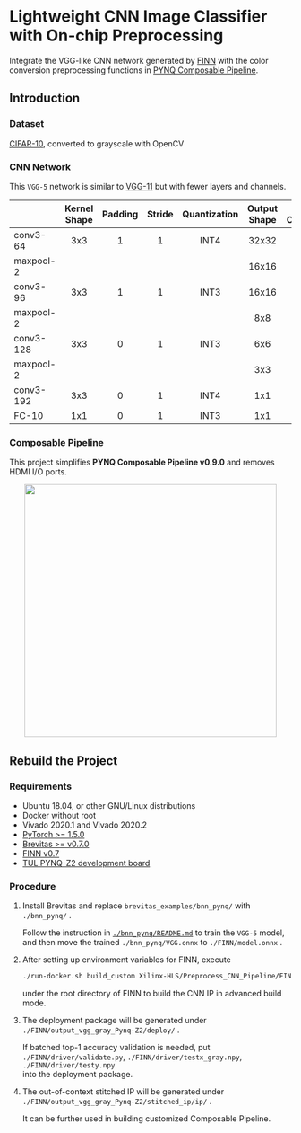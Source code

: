 # Lightweight CNN Image Classifier with On-chip Preprocessing

Integrate the VGG-like CNN network generated by [FINN](https://github.com/Xilinx/finn) with the color conversion preprocessing functions in [PYNQ Composable Pipeline](https://github.com/Xilinx/PYNQ_Composable_Pipeline). 

## Introduction

### Dataset

[CIFAR-10](https://www.cs.toronto.edu/~kriz/cifar.html), converted to grayscale with OpenCV

### CNN Network

This `VGG-5` network is similar to [VGG-11](https://pytorch.org/hub/pytorch_vision_vgg/) but with fewer layers and channels.

|           | Kernel Shape | Padding | Stride | Quantization | Output Shape | Output Channels |
|-----------|:------------:|:-------:|:------:|:------------:|:------------:|:---------------:|
|  conv3-64 |      3x3     |    1    |    1   |     INT4     |     32x32    |        64       |
| maxpool-2 |              |         |        |              |     16x16    |        64       |
|  conv3-96 |      3x3     |    1    |    1   |     INT3     |     16x16    |        96       |
| maxpool-2 |              |         |        |              |      8x8     |        96       |
| conv3-128 |      3x3     |    0    |    1   |     INT3     |      6x6     |       128       |
| maxpool-2 |              |         |        |              |      3x3     |       128       |
| conv3-192 |      3x3     |    0    |    1   |     INT4     |      1x1     |       192       |
|   FC-10   |      1x1     |    0    |    1   |     INT3     |      1x1     |        10       |

### Composable Pipeline

This project simplifies **PYNQ Composable Pipeline v0.9.0** and removes HDMI I/O ports.

<p align="center"><img src="./notebooks/cv-1pr.png" width="450"></p>

## Rebuild the Project

### Requirements

* Ubuntu 18.04, or other GNU/Linux distributions
* Docker without root
* Vivado 2020.1 and Vivado 2020.2
* [PyTorch >= 1.5.0](https://pytorch.org/)
* [Brevitas >= v0.7.0](https://github.com/Xilinx/brevitas)
* [FINN v0.7](https://github.com/Xilinx/finn/releases/tag/v0.7)
* [TUL PYNQ-Z2 development board](https://www.tulembedded.com/FPGA/ProductsPYNQ-Z2.html)

### Procedure

1. Install Brevitas and replace `brevitas_examples/bnn_pynq/` with `./bnn_pynq/` .

   Follow the instruction in [`./bnn_pynq/README.md`](./bnn_pynq/README.md) to train the `VGG-5` model, \
   and then move the trained `./bnn_pynq/VGG.onnx` to `./FINN/model.onnx` .

2. After setting up environment variables for FINN, execute

   ```sh
   ./run-docker.sh build_custom Xilinx-HLS/Preprocess_CNN_Pipeline/FINN
   ```

   under the root directory of FINN to build the CNN IP in advanced build mode.

3. The deployment package will be generated under \
   `./FINN/output_vgg_gray_Pynq-Z2/deploy/` .

   If batched top-1 accuracy validation is needed, put \
   `./FINN/driver/validate.py`, `./FINN/driver/testx_gray.npy`, `./FINN/driver/testy.npy` \
   into the deployment package.

4. The out-of-context stitched IP will be generated under \
   `./FINN/output_vgg_gray_Pynq-Z2/stitched_ip/ip/` .

   It can be further used in building customized Composable Pipeline.
